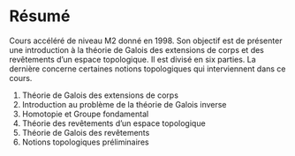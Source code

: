 # Résumé

Cours accéléré de niveau M2 donné en 1998. Son objectif est de présenter une
introduction à la théorie de Galois des extensions de corps et des revêtements
d’un espace topologique. Il est divisé en six parties. La dernière concerne
certaines notions topologiques qui interviennent dans ce cours.

1. Théorie de Galois des extensions de corps
2. Introduction au problème de la théorie de Galois inverse
3. Homotopie et Groupe fondamental
4. Théorie des revêtements d’un espace topologique
5. Théorie de Galois des revêtements
6. Notions topologiques préliminaires
